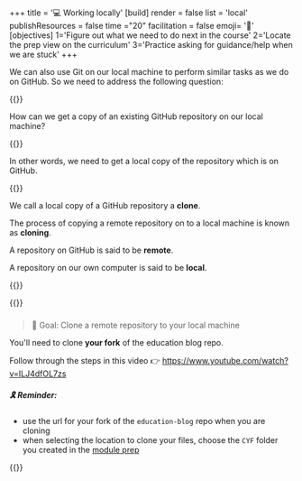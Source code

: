 +++
title = '💻 Working locally'
[build]
    render = false
    list = 'local'
    publishResources = false
time ="20"
facilitation = false
emoji= '🧩'
[objectives]
    1='Figure out what we need to do next in the course'
    2='Locate the prep view on the curriculum'
    3='Practice asking for guidance/help when we are stuck'
+++

We can also use Git on our local machine to perform similar tasks as we do on GitHub. So we need to address the following question:

{{<note type="question" title="❓ Question: ">}}

How can we get a copy of an existing GitHub repository on our local machine?

{{</note>}}

In other words, we need to get a local copy of the repository which is on GitHub.

{{<note type="note" title="cloning">}}

We call a local copy of a GitHub repository a **clone**.

The process of copying a remote repository on to a local machine is known as **cloning**.

A repository on GitHub is said to be **remote**.

A repository on our own computer is said to be **local**.

{{</note>}}

{{<note type="exercise" title="👣 Follow the steps">}}

###

> 🎯 Goal: Clone a remote repository to your local machine

You'll need to clone **your fork** of the education blog repo.

Follow through the steps in this video 👉 https://www.youtube.com/watch?v=ILJ4dfOL7zs

##### 🎗️ Reminder:

- use the url for your fork of the `education-blog` repo when you are cloning
- when selecting the location to clone your files, choose the `CYF` folder you created in the [module prep](/user-data/prep/#create-cyf-folder)

{{</note>}}
